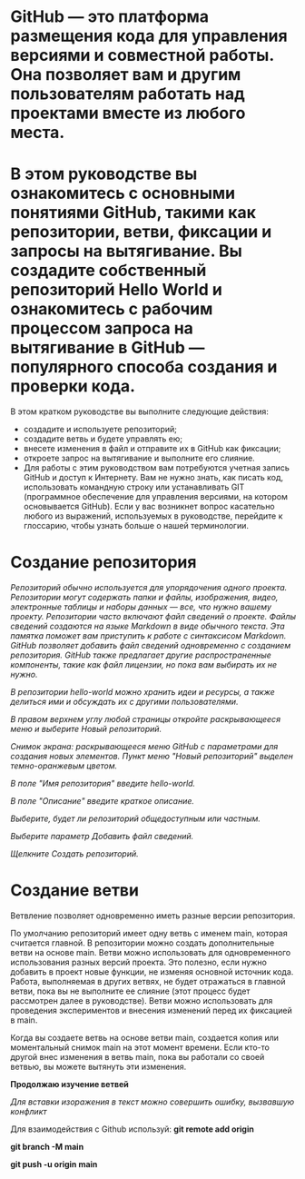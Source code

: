 # GitHub — это платформа размещения кода для управления версиями и совместной работы. Она позволяет вам и другим пользователям работать над проектами вместе из любого места.

# В этом руководстве вы ознакомитесь с основными понятиями GitHub, такими как репозитории, ветви, фиксации и запросы на вытягивание. Вы создадите собственный репозиторий Hello World и ознакомитесь с рабочим процессом запроса на вытягивание в GitHub — популярного способа создания и проверки кода.

 В этом кратком руководстве вы выполните следующие действия:

* создадите и используете репозиторий;
* создадите ветвь и будете управлять ею;
* внесете изменения в файл и отправите их в GitHub как фиксации;
* откроете запрос на вытягивание и выполните его слияние.
* Для работы с этим руководством вам потребуются учетная запись GitHub и доступ к Интернету. Вам не нужно знать, как писать код, использовать командную строку или устанавливать GIT (программное обеспечение для управления версиями, на котором основывается GitHub). Если у вас возникнет вопрос касательно любого из выражений, используемых в руководстве, перейдите к глоссарию, чтобы узнать больше о нашей терминологии.

# Cоздание репозитория
*Репозиторий обычно используется для упорядочения одного проекта. Репозитории могут содержать папки и файлы, изображения, видео, электронные таблицы и наборы данных — все, что нужно вашему проекту. Репозитории часто включают файл сведений о проекте. Файлы сведений создаются на языке Markdown в виде обычного текста. Эта памятка поможет вам приступить к работе с синтаксисом Markdown. GitHub позволяет добавить файл сведений одновременно с созданием репозитория. GitHub также предлагает другие распространенные компоненты, такие как файл лицензии, но пока вам выбирать их не нужно.*

*В репозитории hello-world можно хранить идеи и ресурсы, а также делиться ими и обсуждать их с другими пользователями.*

*В правом верхнем углу любой страницы откройте раскрывающееся меню  и выберите Новый репозиторий.*

*Снимок экрана: раскрывающееся меню GitHub с параметрами для создания новых элементов. Пункт меню "Новый репозиторий" выделен темно-оранжевым цветом.*

*В поле "Имя репозитория" введите hello-world.*

*В поле "Описание" введите краткое описание.*

*Выберите, будет ли репозиторий общедоступным или частным.*

*Выберите параметр Добавить файл сведений.*

*Щелкните Создать репозиторий.*

# Создание ветви
Ветвление позволяет одновременно иметь разные версии репозитория.

По умолчанию репозиторий имеет одну ветвь с именем main, которая считается главной. В репозитории можно создать дополнительные ветви на основе main. Ветви можно использовать для одновременного использования разных версий проекта. Это полезно, если нужно добавить в проект новые функции, не изменяя основной источник кода. Работа, выполняемая в других ветвях, не будет отражаться в главной ветви, пока вы не выполните ее слияние (этот процесс будет рассмотрен далее в руководстве). Ветви можно использовать для проведения экспериментов и внесения изменений перед их фиксацией в main.

Когда вы создаете ветвь на основе ветви main, создается копия или моментальный снимок main на этот момент времени. Если кто-то другой внес изменения в ветвь main, пока вы работали со своей ветвью, вы можете вытянуть эти изменения.

**Продолжаю изучение ветвей**

*Для вставки изоражения в текст можно совершить ошибку, вызвавшую конфликт*
 
Для взаимодействия с Github используй:
**git remote add origin**

**git branch -M main**

**git push -u origin main**